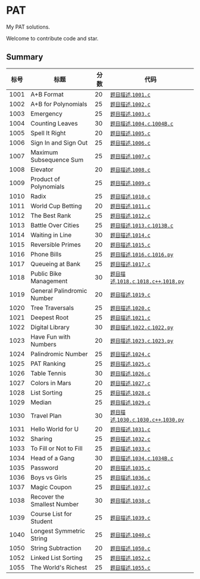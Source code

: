 
# PAT

My PAT solutions.

Welcome to contribute code and star.

## Summary

|标号|标题                       |分数|代码                                                                               |
|----|---------------------------|--|-----------------------------------------------------------------------------------|
|1001|A+B Format                 |20|[`题目描述`][README1001],[`1001.c`][1001.c]                                            |
|1002|A+B for Polynomials        |25|[`题目描述`][README1002],[`1002.c`][1002.c]                                            |
|1003|Emergency                  |25|[`题目描述`][README1003],[`1003.c`][1003.c]                                            |
|1004|Counting Leaves            |30|[`题目描述`][README1004],[`1004.c`][1004.c],[`1004B.c`][1004B.c]                       |
|1005|Spell It Right             |20|[`题目描述`][README1005],[`1005.c`][1005.c]                                            |
|1006|Sign In and Sign Out       |25|[`题目描述`][README1006],[`1006.c`][1006.c]                                            |
|1007|Maximum Subsequence Sum    |25|[`题目描述`][README1007],[`1007.c`][1007.c]                                            |
|1008|Elevator                   |20|[`题目描述`][README1008],[`1008.c`][1008.c]                                            |
|1009|Product of Polynomials     |25|[`题目描述`][README1009],[`1009.c`][1009.c]                                            |
|1010|Radix                      |25|[`题目描述`][README1010],[`1010.c`][1010.c]                                            |
|1011|World Cup Betting          |20|[`题目描述`][README1011],[`1011.c`][1011.c]                                            |
|1012|The Best Rank              |25|[`题目描述`][README1012],[`1012.c`][1012.c]                                            |
|1013|Battle Over Cities         |25|[`题目描述`][README1013],[`1013.c`][1013.c],[`1013B.c`][1013B.c]                       |
|1014|Waiting in Line            |30|[`题目描述`][README1014],[`1014.c`][1014.c]                                            |
|1015|Reversible Primes          |20|[`题目描述`][README1015],[`1015.c`][1015.c]                                            |
|1016|Phone Bills                |25|[`题目描述`][README1016],[`1016.c`][1016.c],[`1016.py`][1016.py]                       |
|1017|Queueing at Bank           |25|[`题目描述`][README1017],[`1017.c`][1017.c]                                            |
|1018|Public Bike Management     |30|[`题目描述`][README1018],[`1018.c`][1018.c],[`1018.c++`][1018.c++],[`1018.py`][1018.py]|
|1019|General Palindromic Number |20|[`题目描述`][README1019],[`1019.c`][1019.c]                                            |
|1020|Tree Traversals            |25|[`题目描述`][README1020],[`1020.c`][1020.c]                                            |
|1021|Deepest Root               |25|[`题目描述`][README1021],[`1021.c`][1021.c]                                            |
|1022|Digital Library            |30|[`题目描述`][README1022],[`1022.c`][1022.c],[`1022.py`][1022.py]                       |
|1023|Have Fun with Numbers      |20|[`题目描述`][README1023],[`1023.c`][1023.c],[`1023.py`][1023.py]                       |
|1024|Palindromic Number         |25|[`题目描述`][README1024],[`1024.c`][1024.c]                                            |
|1025|PAT Ranking                |25|[`题目描述`][README1025],[`1025.c`][1025.c]                                            |
|1026|Table Tennis               |30|[`题目描述`][README1026],[`1026.c`][1026.c]                                            |
|1027|Colors in Mars             |20|[`题目描述`][README1027],[`1027.c`][1027.c]                                            |
|1028|List Sorting               |25|[`题目描述`][README1028],[`1028.c`][1028.c]                                            |
|1029|Median                     |25|[`题目描述`][README1029],[`1029.c`][1029.c]                                            |
|1030|Travel Plan                |30|[`题目描述`][README1030],[`1030.c`][1030.c],[`1030.c++`][1030.c++],[`1030.py`][1030.py]|
|1031|Hello World for U          |20|[`题目描述`][README1031],[`1031.c`][1031.c]                                            |
|1032|Sharing                    |25|[`题目描述`][README1032],[`1032.c`][1032.c]                                            |
|1033|To Fill or Not to Fill     |25|[`题目描述`][README1033],[`1033.c`][1033.c]                                            |
|1034|Head of a Gang             |30|[`题目描述`][README1034],[`1034.c`][1034.c],[`1034B.c`][1034B.c]                       |
|1035|Password                   |20|[`题目描述`][README1035],[`1035.c`][1035.c]                                            |
|1036|Boys vs Girls              |25|[`题目描述`][README1036],[`1036.c`][1036.c]                                            |
|1037|Magic Coupon               |25|[`题目描述`][README1037],[`1037.c`][1037.c]                                            |
|1038|Recover the Smallest Number|30|[`题目描述`][README1038],[`1038.c`][1038.c]                                            |
|1039|Course List for Student    |25|[`题目描述`][README1039],[`1039.c`][1039.c]                                            |
|1040|Longest Symmetric String   |25|[`题目描述`][README1040],[`1040.c`][1040.c]                                            |
|1050|String Subtraction         |20|[`题目描述`][README1050],[`1050.c`][1050.c]                                            |
|1052|Linked List Sorting        |25|[`题目描述`][README1052],[`1052.c`][1052.c]                                            |
|1055|The World's Richest        |25|[`题目描述`][README1055],[`1055.c`][1055.c]                                            |



[README1001]: AdvancedLevel_C/1001%20A+B%20Format%20(20%20分).md
[1001.c]: AdvancedLevel_C/1001.c
[README1002]: AdvancedLevel_C/1002%20A+B%20for%20Polynomials%20(25%20分).md
[1002.c]: AdvancedLevel_C/1002.c
[README1003]: AdvancedLevel_C/1003%20Emergency%20(25%20分).md
[1003.c]: AdvancedLevel_C/1003.c
[README1004]: AdvancedLevel_C/1004%20Counting%20Leaves%20(30%20分).md
[1004.c]: AdvancedLevel_C/1004.c
[1004B.c]: AdvancedLevel_C/1004B.c
[README1005]: AdvancedLevel_C/1005%20Spell%20It%20Right%20(20%20分).md
[1005.c]: AdvancedLevel_C/1005.c
[README1006]: AdvancedLevel_C/1006%20Sign%20In%20and%20Sign%20Out%20(25%20分).md
[1006.c]: AdvancedLevel_C/1006.c
[README1007]: AdvancedLevel_C/1007%20Maximum%20Subsequence%20Sum%20(25%20分).md
[1007.c]: AdvancedLevel_C/1007.c
[README1008]: AdvancedLevel_C/1008%20Elevator%20(20%20分).md
[1008.c]: AdvancedLevel_C/1008.c
[README1009]: AdvancedLevel_C/1009%20Product%20of%20Polynomials%20(25%20分).md
[1009.c]: AdvancedLevel_C/1009.c
[README1010]: AdvancedLevel_C/1010%20Radix%20(25%20分).md
[1010.c]: AdvancedLevel_C/1010.c
[README1011]: AdvancedLevel_C/1011%20World%20Cup%20Betting%20(20%20分).md
[1011.c]: AdvancedLevel_C/1011.c
[README1012]: AdvancedLevel_C/1012%20The%20Best%20Rank%20(25%20分).md
[1012.c]: AdvancedLevel_C/1012.c
[README1013]: AdvancedLevel_C/1013%20Battle%20Over%20Cities%20(25%20分).md
[1013.c]: AdvancedLevel_C/1013.c
[1013B.c]: AdvancedLevel_C/1013B.c
[README1014]: AdvancedLevel_C/1014%20Waiting%20in%20Line%20(30%20分).md
[1014.c]: AdvancedLevel_C/1014.c
[README1015]: AdvancedLevel_C/1015%20Reversible%20Primes%20(20%20分).md
[1015.c]: AdvancedLevel_C/1015.c
[README1016]: AdvancedLevel_C/1016%20Phone%20Bills%20(25%20分).md
[1016.c]: AdvancedLevel_C/1016.c
[1016.py]: AdvancedLevel_C/1016.py
[README1017]: AdvancedLevel_C/1017%20Queueing%20at%20Bank%20(25%20分).md
[1017.c]: AdvancedLevel_C/1017.c
[README1018]: AdvancedLevel_C/1018%20Public%20Bike%20Management%20(30%20分).md
[1018.c]: AdvancedLevel_C/1018.c
[1018.c++]: AdvancedLevel_C/1018.c++
[1018.py]: AdvancedLevel_C/1018.py
[README1019]: AdvancedLevel_C/1019%20General%20Palindromic%20Number%20(20%20分).md
[1019.c]: AdvancedLevel_C/1019.c
[README1020]: AdvancedLevel_C/1020%20Tree%20Traversals%20(25%20分).md
[1020.c]: AdvancedLevel_C/1020.c
[README1021]: AdvancedLevel_C/1021%20Deepest%20Root%20(25%20分).md
[1021.c]: AdvancedLevel_C/1021.c
[README1022]: AdvancedLevel_C/1022%20Digital%20Library%20(30%20分).md
[1022.c]: AdvancedLevel_C/1022.c
[1022.py]: AdvancedLevel_C/1022.py
[README1023]: AdvancedLevel_C/1023%20Have%20Fun%20with%20Numbers%20(20%20分).md
[1023.c]: AdvancedLevel_C/1023.c
[1023.py]: AdvancedLevel_C/1023.py
[README1024]: AdvancedLevel_C/1024%20Palindromic%20Number%20(25%20分).md
[1024.c]: AdvancedLevel_C/1024.c
[README1025]: AdvancedLevel_C/1025%20PAT%20Ranking%20(25%20分).md
[1025.c]: AdvancedLevel_C/1025.c
[README1026]: AdvancedLevel_C/1026%20Table%20Tennis%20(30%20分).md
[1026.c]: AdvancedLevel_C/1026.c
[README1027]: AdvancedLevel_C/1027%20Colors%20in%20Mars%20(20%20分).md
[1027.c]: AdvancedLevel_C/1027.c
[README1028]: AdvancedLevel_C/1028%20List%20Sorting%20(25%20分).md
[1028.c]: AdvancedLevel_C/1028.c
[README1029]: AdvancedLevel_C/1029%20Median%20(25%20分).md
[1029.c]: AdvancedLevel_C/1029.c
[README1030]: AdvancedLevel_C/1030%20Travel%20Plan%20(30%20分).md
[1030.c]: AdvancedLevel_C/1030.c
[1030.c++]: AdvancedLevel_C/1030.c++
[1030.py]: AdvancedLevel_C/1030.py
[README1031]: AdvancedLevel_C/1031%20Hello%20World%20for%20U%20(20%20分).md
[1031.c]: AdvancedLevel_C/1031.c
[README1032]: AdvancedLevel_C/1032%20Sharing%20(25%20分).md
[1032.c]: AdvancedLevel_C/1032.c
[README1033]: AdvancedLevel_C/1033%20To%20Fill%20or%20Not%20to%20Fill%20(25%20分).md
[1033.c]: AdvancedLevel_C/1033.c
[README1034]: AdvancedLevel_C/1034%20Head%20of%20a%20Gang%20(30%20分).md
[1034.c]: AdvancedLevel_C/1034.c
[1034B.c]: AdvancedLevel_C/1034B.c
[README1035]: AdvancedLevel_C/1035%20Password%20(20%20分).md
[1035.c]: AdvancedLevel_C/1035.c
[README1036]: AdvancedLevel_C/1036%20Boys%20vs%20Girls%20(25%20分).md
[1036.c]: AdvancedLevel_C/1036.c
[README1037]: AdvancedLevel_C/1037%20Magic%20Coupon%20(25%20分).md
[1037.c]: AdvancedLevel_C/1037.c
[README1038]: AdvancedLevel_C/1038%20Recover%20the%20Smallest%20Number%20(30%20分).md
[1038.c]: AdvancedLevel_C/1038.c
[README1039]: AdvancedLevel_C/1039%20Course%20List%20for%20Student%20(25%20分).md
[1039.c]: AdvancedLevel_C/1039.c
[README1040]: AdvancedLevel_C/1040%20Longest%20Symmetric%20String%20(25%20分).md
[1040.c]: AdvancedLevel_C/1040.c
[README1050]: AdvancedLevel_C/1050%20String%20Subtraction%20(20%20分).md
[1050.c]: AdvancedLevel_C/1050.c
[README1052]: AdvancedLevel_C/1052%20Linked%20List%20Sorting%20(25%20分).md
[1052.c]: AdvancedLevel_C/1052.c
[README1055]: AdvancedLevel_C/1055%20The%20World's%20Richest%20(25%20分).md
[1055.c]: AdvancedLevel_C/1055.c